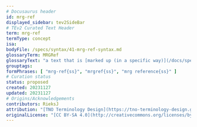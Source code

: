 ```yaml
---
# Docusaurus header
id: mrg-ref
displayed_sidebar: tev2SideBar
# TEv2 Curated Text Header
term: mrg-ref
termType: concept
isa:
bodyFile: /specs/syntax/41-mrg-ref-syntax.md
glossaryTerm: MRGRef
glossaryText: "a text that is [marked up (in a specific way)](/docs/specs/syntax/mrg-ref-syntax) so that it refers to a particular [terminology](@), as well as to a specific way for creating an associated [HRG](@)."
grouptags:
formPhrases: [ "mrg-ref{ss}", "mrgref{ss}", "mrg reference{ss}" ]
# Curation status
status: proposed
created: 20231127
updated: 20231127
# Origins/Acknowledgements
contributors: RieksJ
attribution: "[TNO Terminology Design](https://tno-terminology-design.github.io/tev2-specifications/docs)"
originalLicense: "[CC BY-SA 4.0](http://creativecommons.org/licenses/by-sa/4.0/?ref=chooser-v1)"
---
```

